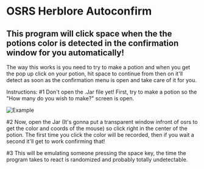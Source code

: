 # OSRS Herblore Autoconfirm
## This program will click space when the the potions color is detected in the confirmation window for you automatically!  

The way this works is you need to try to make a potion and when you get the pop up click on your potion, hit space to continue from then on it'll detect as soon as the confirmation menu is open and take care of it for you. 

Instructions: 
#1 Don't open the .Jar file yet! First, try to make a potion so the "How many do you wish to make?" screen is open.

![Example](https://github.com/LanaDelSlay/herblore-autoconfirm/blob/master/AutoConfirmPc.png)

#2 Now, open the Jar (It's gonna put a transparent window infront of osrs to get the color and coords of the mouse) so click right in the center of the potion. The first time you click the color will be recorded, then if you wait a second it'll get to work confirming that! 

#3 This will be emulating someone pressing the space key, the time the program takes to react is randomized and probably totally undetectable. 
